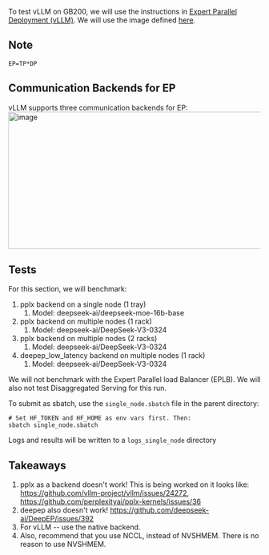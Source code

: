 To test vLLM on GB200, we will use the instructions in [Expert Parallel Deployment (vLLM)](https://docs.vllm.ai/en/latest/serving/expert_parallel_deployment.html#single-node-deployment).
We will use the image defined [here](https://github.com/pbelevich/vllm-ep/blob/main/vllm-ep.Dockerfile).

## Note
```
EP=TP*DP
```

## Communication Backends for EP
vLLM supports three communication backends for EP:
<img width="764" height="274" alt="image" src="https://github.com/user-attachments/assets/7dc0a088-ce99-4ba0-96ff-1fba39bf6f02" />

## Tests
For this section, we will benchmark:
1. pplx backend on a single node (1 tray)
    1. Model: deepseek-ai/deepseek-moe-16b-base
2. pplx backend on multiple nodes (1 rack)
    1. Model: deepseek-ai/DeepSeek-V3-0324
3. pplx backend on multiple nodes (2 racks)
    1. Model: deepseek-ai/DeepSeek-V3-0324
4. deepep_low_latency  backend on multiple nodes (1 rack)
    1. Model: deepseek-ai/DeepSeek-V3-0324

We will not benchmark with the Expert Parallel load Balancer (EPLB). We will also not test Disaggregated Serving for this run. 


To submit as sbatch, use the `single_node.sbatch` file in the parent directory:
```
# Set HF_TOKEN and HF_HOME as env vars first. Then:
sbatch single_node.sbatch
```

Logs and results will be written to a `logs_single_node` directory  

## Takeaways
1. pplx as a backend doesn't work! This is being worked on it looks like: https://github.com/vllm-project/vllm/issues/24272, https://github.com/perplexityai/pplx-kernels/issues/36
2. deepep also doesn't work! https://github.com/deepseek-ai/DeepEP/issues/392
3. For vLLM -- use the native backend.
4. Also, recommend that you use NCCL, instead of NVSHMEM. There is no reason to use NVSHMEM.
